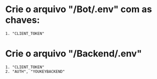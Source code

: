 # Crie o arquivo "/Bot/.env" com as chaves:
    1. "CLIENT_TOKEN"

# Crie o arquivo "/Backend/.env"
    1. "CLIENT_TOKEN"
    2. "AUTH", "YOUKEYBACKEND"
